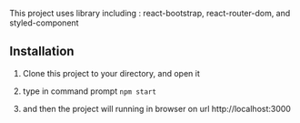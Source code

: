 This project uses library including : react-bootstrap, react-router-dom, and styled-component

## Installation

1. Clone this project to your directory, and open it

2. type in command prompt `npm start`

3. and then the project will running in browser on url http://localhost:3000


